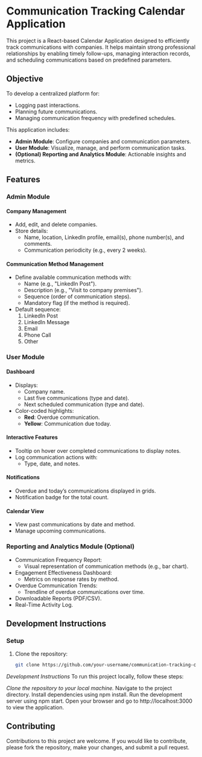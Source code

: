 # Communication Tracking Calendar Application

This project is a React-based Calendar Application designed to efficiently track communications with companies. It helps maintain strong professional relationships by enabling timely follow-ups, managing interaction records, and scheduling communications based on predefined parameters.

## Objective

To develop a centralized platform for:
- Logging past interactions.
- Planning future communications.
- Managing communication frequency with predefined schedules.

This application includes:
- **Admin Module**: Configure companies and communication parameters.
- **User Module**: Visualize, manage, and perform communication tasks.
- **(Optional) Reporting and Analytics Module**: Actionable insights and metrics.

## Features

### Admin Module
#### Company Management
- Add, edit, and delete companies.
- Store details:
  - Name, location, LinkedIn profile, email(s), phone number(s), and comments.
  - Communication periodicity (e.g., every 2 weeks).

#### Communication Method Management
- Define available communication methods with:
  - Name (e.g., "LinkedIn Post").
  - Description (e.g., "Visit to company premises").
  - Sequence (order of communication steps).
  - Mandatory flag (if the method is required).
- Default sequence:
  1. LinkedIn Post
  2. LinkedIn Message
  3. Email
  4. Phone Call
  5. Other

### User Module
#### Dashboard
- Displays:
  - Company name.
  - Last five communications (type and date).
  - Next scheduled communication (type and date).
- Color-coded highlights:
  - **Red**: Overdue communication.
  - **Yellow**: Communication due today.

#### Interactive Features
- Tooltip on hover over completed communications to display notes.
- Log communication actions with:
  - Type, date, and notes.

#### Notifications
- Overdue and today’s communications displayed in grids.
- Notification badge for the total count.

#### Calendar View
- View past communications by date and method.
- Manage upcoming communications.

### Reporting and Analytics Module (Optional)
- Communication Frequency Report:
  - Visual representation of communication methods (e.g., bar chart).
- Engagement Effectiveness Dashboard:
  - Metrics on response rates by method.
- Overdue Communication Trends:
  - Trendline of overdue communications over time.
- Downloadable Reports (PDF/CSV).
- Real-Time Activity Log.

## Development Instructions

### Setup
1. Clone the repository:
   ```bash
   git clone https://github.com/your-username/communication-tracking-calendar.git
   
_Development Instructions_
To run this project locally, follow these steps:

_Clone the repository to your local machine._
Navigate to the project directory.
Install dependencies using npm install.
Run the development server using npm start.
Open your browser and go to http://localhost:3000 to view the application.

## Contributing

Contributions to this project are welcome. If you would like to contribute, please fork the repository, make your changes, and submit a pull request.
